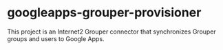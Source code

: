 googleapps-grouper-provisioner
==============================

This project is an Internet2 Grouper connector that synchronizes Grouper groups and users to Google Apps.

